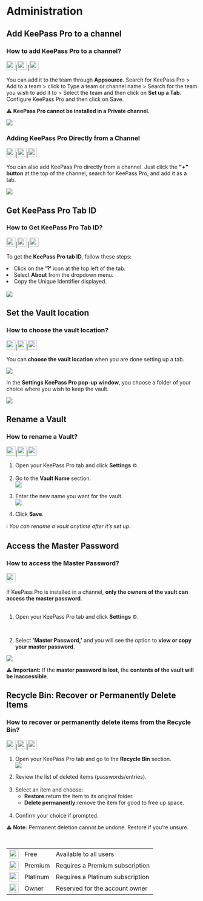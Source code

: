 # Administration

## Add KeePass Pro to a channel
### How to add KeePass Pro to a channel?
<img src="/assets/img/teams-pro/keepass-pro/free-crown.svg" width="24" height="24">|<img src="/assets/img/teams-pro/keepass-pro/premium-crown.svg" width="24" height="24">
|<img src="/assets/img/teams-pro/keepass-pro/platinum-crown.svg" width="24" height="24">


You can add it to the team through <b>Appsource</b>. Search for KeePass Pro > Add to a team > click to Type a team or channel name > Search for the team you wish to add it to > Select the team and then click on <b>Set up a Tab</b>. Configure KeePass Pro and then click on Save.

⚠️ <b>KeePass Pro cannot be installed in a Private channel.</b>
<div class="intercom-container"><img src="/assets/img/teams-pro/keepass-pro/section-keepass_add-to-a-channel.png"></div><p class="no-margin"></p>

### Adding KeePass Pro Directly from a Channel
 <img src="/assets/img/teams-pro/keepass-pro/free-crown.svg" width="24" height="24">|<img src="/assets/img/teams-pro/keepass-pro/premium-crown.svg" width="24" height="24">|<img src="/assets/img/teams-pro/keepass-pro/platinum-crown.svg" width="24" height="24">


You can also add KeePass Pro directly from a channel. Just click the <b>"+" button </b>at the top of the channel, search for KeePass Pro, and add it as a tab.
<div class="intercom-container"><img src="/assets/img/teams-pro/keepass-pro/section-keepass_add-to-a-channel2.png"></div><p class="no-margin"></p>

## Get KeePass Pro Tab ID
### How to Get KeePass Pro Tab ID?
<img src="/assets/img/teams-pro/keepass-pro/free-crown.svg" width="24" height="24">|<img src="/assets/img/teams-pro/keepass-pro/premium-crown.svg" width="24" height="24">
|<img src="/assets/img/teams-pro/keepass-pro/platinum-crown.svg" width="24" height="24">

To get the <b>KeePass Pro tab ID</b>, follow these steps:

<li> Click on the <b>'?'</b> icon at the top left of the tab.</li>
<li>Select <b>About</b> from the dropdown menu.</li>
<li>Copy the Unique Identifier displayed.</li>
<br>

<div class="intercom-container"><img src="/assets/img/teams-pro/keepass-pro/section-keepass_unique-id.png"></div><p class="no-margin"></p>

## Set the Vault location
### How to choose the vault location?
 <img src="/assets/img/teams-pro/keepass-pro/free-crown.svg" width="24" height="24">|<img src="/assets/img/teams-pro/keepass-pro/premium-crown.svg" width="24" height="24">|<img src="/assets/img/teams-pro/keepass-pro/platinum-crown.svg" width="24" height="24">


You can<b> choose the vault location</b> when you are done setting up a tab. 


<div class="intercom-container"><img src="/assets/img/teams-pro/keepass-pro/keepass-15.png"></div><p class="no-margin"></p>

In the <b>Settings KeePass Pro pop-up window</b>, you choose a folder of your choice where you wish to keep the vault.
<div class="intercom-container"><img src="/assets/img/teams-pro/keepass-pro/keepass-2.png"></div><p class="no-margin"></p>

## Rename a Vault
### How to rename a Vault?
 <img src="/assets/img/teams-pro/keepass-pro/free-crown.svg" width="24" height="24">|<img src="/assets/img/teams-pro/keepass-pro/premium-crown.svg" width="24" height="24">|<img src="/assets/img/teams-pro/keepass-pro/platinum-crown.svg" width="24" height="24">

 <ol>
    <li>Open your KeePass Pro tab and click <strong>Settings</strong> <span aria-label="settings">⚙️</span>.</li>
    <br>
    <li>Go to the <strong>Vault Name</strong> section.</li>
    <div class="intercom-container"><img src="/assets/img/teams-pro/keepass-pro/keepass-15.png"></div><p class="no-margin"></p>
    <li>Enter the new name you want for the vault.</li>
       <div class="intercom-container"><img src="/assets/img/teams-pro/keepass-pro/keepass-2.png"></div><p class="no-margin"></p>
    <li>Click <strong>Save</strong>.</li>
  </ol>
  <p>ℹ️<em> You can rename a vault anytime after it’s set up.</em></p>


## Access the Master Password
### How to access the Master Password?
<img src="/assets/img/teams-pro/keepass-pro/owner-crown.svg" width="24" height="24">
<br>
<br>
If KeePass Pro is installed in a channel, <b>only the owners of the vault can access the master password</b>. 
<br>
<br>

1) Open your KeePass Pro tab and click <strong>Settings</strong> <span aria-label="settings">⚙️</span>.
<br>

2) Select <b>'Master Password,'</b> and you will see the option to <b>view or copy your master password</b>.
<div class="intercom-container"><img src="/assets/img/teams-pro/keepass-pro/keepass-16.png"></div><p class="no-margin"></p>


⚠️ <b>Important:</b> If the <b>master password is lost</b>, the <b>contents of the vault will be inaccessible</b>.

## Recycle Bin: Recover or Permanently Delete Items
### How to recover or permanently delete items from the Recycle Bin?
 <img src="/assets/img/teams-pro/keepass-pro/free-crown.svg" width="24" height="24">|<img src="/assets/img/teams-pro/keepass-pro/premium-crown.svg" width="24" height="24">|<img src="/assets/img/teams-pro/keepass-pro/platinum-crown.svg" width="24" height="24">

<ol>
    <li>Open your KeePass Pro tab and go to the <strong>Recycle Bin</strong> section.</li>
    <div class="intercom-container"><img src="/assets/img/teams-pro/keepass-pro/keepass-17.png"></div><p class="no-margin"></p>
    <li>Review the list of deleted items (passwords/entries).</li>
    <br>
    <li>Select an item and choose:
      <ul>
        <li><strong>Restore:</strong>return the item to its original folder.</li>
        <li><strong>Delete permanently:</strong>remove the item for good to free up space.</li>
      </ul>
    </li>
    <br>
    <li>Confirm your choice if prompted.</li>
  </ol>
  <p><strong>⚠️ Note:</strong> Permanent deletion cannot be undone. Restore if you’re unsure.</p>
</section>

<br>
<table>
  <tbody>
    <tr>
      <td><img src="/assets/img/teams-pro/keepass-pro/free-crown.svg" width="24" height="24"></td>
      <td>Free</td>
      <td>Available to all users</td>
    </tr>
    <tr>
      <td><img src="/assets/img/teams-pro/keepass-pro/premium-crown.svg" width="24" height="24"></td>
      <td>Premium</td>
      <td>Requires a Premium subscription</td>
    </tr>
    <tr>
      <td><img src="/assets/img/teams-pro/keepass-pro/platinum-crown.svg" width="24" height="24"></td>
      <td>Platinum</td>
      <td>Requires a Platinum subscription</td>
    </tr>
    <tr>
      <td><img src="/assets/img/teams-pro/keepass-pro/owner-crown.svg" width="24" height="24"></td></td>
      <td>Owner</td>
      <td>Reserved for the account owner</td>
    </tr>
  </tbody>
</table>

<Intercom />
<Hubspot />
<Clarity />
<GoogleAnalytics />

